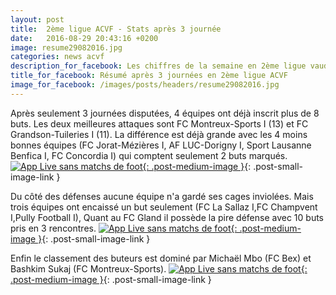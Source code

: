 ```yaml
---
layout: post
title:  2ème ligue ACVF - Stats après 3 journée
date:   2016-08-29 20:43:16 +0200
image: resume29082016.jpg
categories: news acvf
description_for_facebook: Les chiffres de la semaine en 2ème ligue vaudoise.
title_for_facebook: Résumé après 3 journées en 2ème ligue ACVF
image_for_facebook: /images/posts/headers/resume29082016.jpg
---
```

Après seulement 3 journées disputées, 4 équipes ont déjà inscrit plus de 8 buts. Les deux meilleures attaques sont FC Montreux-Sports I (13) et FC Grandson-Tuileries I (11). La différence est déjà grande avec les 4 moins bonnes équipes (FC Jorat-Mézières I, AF LUC-Dorigny I, Sport Lausanne Benfica I, FC Concordia I) qui comptent seulement 2 buts marqués.
[![App Live sans matchs de foot]({{site.url}}/images/posts/stats/29082016-attacks.jpg){: .post-medium-image }]({{site.url}}/images/posts/stats/29082016-attacks.jpg){: .post-small-image-link }

Du côté des défenses aucune équipe n'a gardé ses cages inviolées. Mais trois équipes ont encaissé un but seulement (FC La Sallaz I,FC Champvent I,Pully Football I), Quant au FC Gland il possède la pire défense avec 10 buts pris en 3 rencontres.
[![App Live sans matchs de foot]({{site.url}}/images/posts/stats/29082016-defenses.jpg){: .post-medium-image }]({{site.url}}/images/posts/stats/29082016-defenses.jpg){: .post-small-image-link }

Enfin le classement des buteurs est dominé par Michaël Mbo (FC Bex) et Bashkim Sukaj (FC Montreux-Sports).
[![App Live sans matchs de foot]({{site.url}}/images/posts/stats/29082016-scorers.jpg){: .post-medium-image }]({{site.url}}/images/posts/stats/29082016-scorers.jpg){: .post-small-image-link }